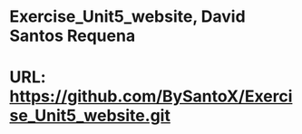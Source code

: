 # Exercise_Unit5_website, David Santos Requena
# URL: https://github.com/BySantoX/Exercise_Unit5_website.git

